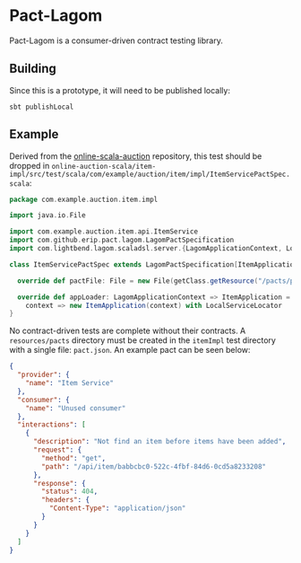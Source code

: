 # Pact-Lagom

Pact-Lagom is a consumer-driven contract testing library.

## Building

Since this is a prototype, it will need to be published locally:

```
sbt publishLocal
```

## Example

Derived from the [online-scala-auction](https://github.com/lagom/online-auction-scala) repository, this test should be dropped in `online-auction-scala/item-impl/src/test/scala/com/example/auction/item/impl/ItemServicePactSpec.scala`:

```scala
package com.example.auction.item.impl

import java.io.File

import com.example.auction.item.api.ItemService
import com.github.erip.pact.lagom.LagomPactSpecification
import com.lightbend.lagom.scaladsl.server.{LagomApplicationContext, LocalServiceLocator}

class ItemServicePactSpec extends LagomPactSpecification[ItemApplication, ItemService] {

  override def pactFile: File = new File(getClass.getResource("/pacts/pact.json").toURI)

  override def appLoader: LagomApplicationContext => ItemApplication =
    context => new ItemApplication(context) with LocalServiceLocator
}
```

No contract-driven tests are complete without their contracts. A `resources/pacts` directory must be created in the `itemImpl` test directory with a single file: `pact.json`. An example pact can be seen below:

```json
{
  "provider": {
    "name": "Item Service"
  },
  "consumer": {
    "name": "Unused consumer"
  },
  "interactions": [
    {
      "description": "Not find an item before items have been added",
      "request": {
        "method": "get",
        "path": "/api/item/babbcbc0-522c-4fbf-84d6-0cd5a8233208"
      },
      "response": {
        "status": 404,
        "headers": {
          "Content-Type": "application/json"
        }
      }
    }
  ]
}
```
